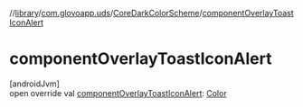 //[library](../../../index.md)/[com.glovoapp.uds](../index.md)/[CoreDarkColorScheme](index.md)/[componentOverlayToastIconAlert](component-overlay-toast-icon-alert.md)

# componentOverlayToastIconAlert

[androidJvm]\
open override val [componentOverlayToastIconAlert](component-overlay-toast-icon-alert.md): [Color](https://developer.android.com/reference/kotlin/androidx/compose/ui/graphics/Color.html)

